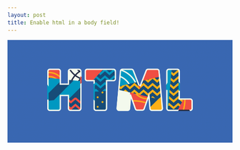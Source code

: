 ```yaml
---
layout: post
title: Enable html in a body field!
---
```

![First Post](/images/html-codes.jpg "First Post")

